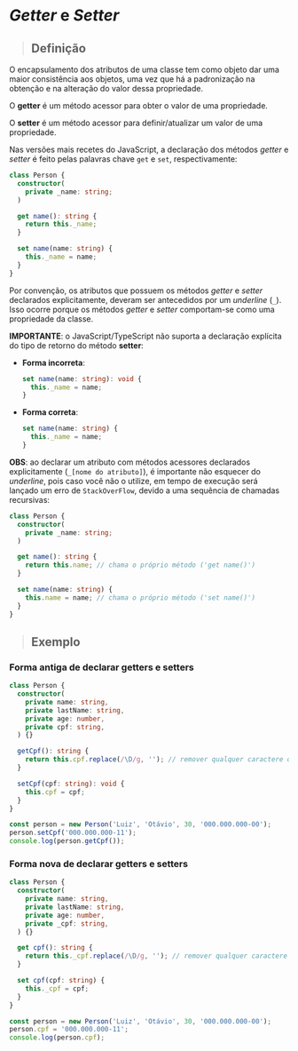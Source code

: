 # _Getter_ e _Setter_

> ## **Definição**

O encapsulamento dos atributos de uma classe tem como objeto dar uma maior consistência aos objetos, uma vez que há a padronização na obtenção e na alteração do valor dessa propriedade.

O **getter** é um método acessor para obter o valor de uma propriedade.

O **setter** é um método acessor para definir/atualizar um valor de uma propriedade.

Nas versões mais recetes do JavaScript, a declaração dos métodos _getter_ e _setter_ é feito pelas palavras chave `get` e `set`, respectivamente:

```ts
class Person {
  constructor(
    private _name: string;
  )

  get name(): string {
    return this._name;
  }

  set name(name: string) {
    this._name = name;
  }
}
```

Por convenção, os atributos que possuem os métodos _getter_ e _setter_ declarados explicitamente, deveram ser antecedidos por um _underline_ (`_`). Isso ocorre porque os métodos _getter_ e  _setter_ comportam-se como uma propriedade da classe.

**IMPORTANTE**: o JavaScript/TypeScript não suporta a declaração explícita do tipo de retorno do método **setter**:

* **Forma incorreta**:

  ```ts
  set name(name: string): void {
    this._name = name;
  }
  ```

* **Forma correta**:

  ```ts
  set name(name: string) {
    this._name = name;
  }
  ```

**OBS**: ao declarar um atributo com métodos acessores declarados explicitamente (`_[nome do atributo]`), é importante não esquecer do _underline_, pois caso você não o utilize, em tempo de execução será lançado um erro de `StackOverFlow`, devido a uma sequência de chamadas recursivas:

```ts
class Person {
  constructor(
    private _name: string;
  )

  get name(): string {
    return this.name; // chama o próprio método ('get name()')
  }

  set name(name: string) {
    this.name = name; // chama o próprio método ('set name()')
  }
}
```

> ## **Exemplo**

### **Forma antiga de declarar getters e setters**

```ts
class Person {
  constructor(
    private name: string,
    private lastName: string,
    private age: number,
    private cpf: string,
  ) {}

  getCpf(): string {
    return this.cpf.replace(/\D/g, ''); // remover qualquer caractere que não seja número
  }

  setCpf(cpf: string): void {
    this.cpf = cpf;
  }
}

const person = new Person('Luiz', 'Otávio', 30, '000.000.000-00');
person.setCpf('000.000.000-11');
console.log(person.getCpf());
```

### **Forma nova de declarar getters e setters**

```ts
class Person {
  constructor(
    private name: string,
    private lastName: string,
    private age: number,
    private _cpf: string,
  ) {}

  get cpf(): string {
    return this._cpf.replace(/\D/g, ''); // remover qualquer caractere que não seja número
  }

  set cpf(cpf: string) {
    this._cpf = cpf;
  }
}

const person = new Person('Luiz', 'Otávio', 30, '000.000.000-00');
person.cpf = '000.000.000-11';
console.log(person.cpf);
```